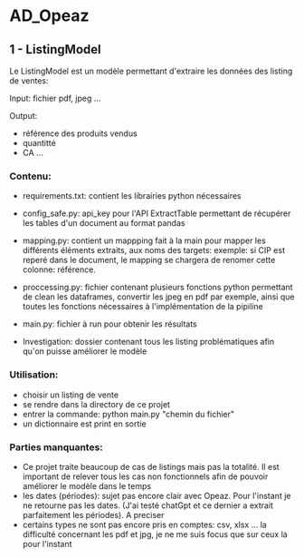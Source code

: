 # AD_Opeaz

## 1 - ListingModel

Le ListingModel est un modèle permettant d'extraire les données des listing de ventes:

Input: fichier pdf, jpeg ...

Output: 
- référence des produits vendus
- quantitté
- CA ...


### Contenu:

- requirements.txt: contient les librairies python nécessaires
- config_safe.py: api_key pour l'API ExtractTable permettant de récupérer les tables d'un document au format pandas
- mapping.py: contient un mappping fait à la main pour mapper les différents éléments extraits, aux noms des targets:
exemple: si CIP est reperé dans le document, le mapping se chargera de renomer cette colonne: référence.
- proccessing.py: fichier contenant plusieurs fonctions python permettant de clean les dataframes, convertir les jpeg en pdf par exemple,
ainsi que toutes les fonctions nécessaires à l'implémentation de la pipiline
- main.py: fichier à run pour obtenir les résultats

- Investigation: dossier contenant tous les listing problématiques afin qu'on puisse améliorer le modèle


### Utilisation:

- choisir un listing de vente
- se rendre dans la directory de ce projet
- entrer la commande: python main.py "chemin du fichier"
- un dictionnaire est print en sortie



### Parties manquantes:

- Ce projet traite beaucoup de cas de listings mais pas la totalité. Il est important de relever tous les cas non fonctionnels afin de pouvoir améliorer le modèle dans le temps
- les dates (périodes): sujet pas encore clair avec Opeaz. Pour l'instant je ne retourne pas les dates. (J'ai testé chatGpt et ce dernier a extrait parfaitement les périodes). A preciser
- certains types ne sont pas encore pris en comptes: csv, xlsx ... la difficulté concernant les pdf et jpg, je ne me suis focus que sur ceux la pour l'instant